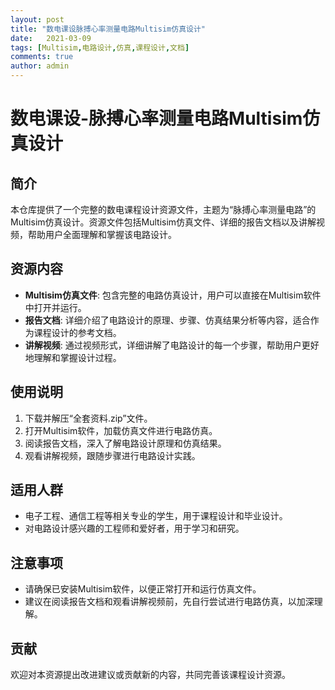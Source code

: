 ```yaml
---
layout: post
title: "数电课设脉搏心率测量电路Multisim仿真设计"
date:   2021-03-09
tags: [Multisim,电路设计,仿真,课程设计,文档]
comments: true
author: admin
---
```

# 数电课设-脉搏心率测量电路Multisim仿真设计

## 简介
本仓库提供了一个完整的数电课程设计资源文件，主题为“脉搏心率测量电路”的Multisim仿真设计。资源文件包括Multisim仿真文件、详细的报告文档以及讲解视频，帮助用户全面理解和掌握该电路设计。

## 资源内容
- **Multisim仿真文件**: 包含完整的电路仿真设计，用户可以直接在Multisim软件中打开并运行。
- **报告文档**: 详细介绍了电路设计的原理、步骤、仿真结果分析等内容，适合作为课程设计的参考文档。
- **讲解视频**: 通过视频形式，详细讲解了电路设计的每一个步骤，帮助用户更好地理解和掌握设计过程。

## 使用说明
1. 下载并解压“全套资料.zip”文件。
2. 打开Multisim软件，加载仿真文件进行电路仿真。
3. 阅读报告文档，深入了解电路设计原理和仿真结果。
4. 观看讲解视频，跟随步骤进行电路设计实践。

## 适用人群
- 电子工程、通信工程等相关专业的学生，用于课程设计和毕业设计。
- 对电路设计感兴趣的工程师和爱好者，用于学习和研究。

## 注意事项
- 请确保已安装Multisim软件，以便正常打开和运行仿真文件。
- 建议在阅读报告文档和观看讲解视频前，先自行尝试进行电路仿真，以加深理解。

## 贡献
欢迎对本资源提出改进建议或贡献新的内容，共同完善该课程设计资源。